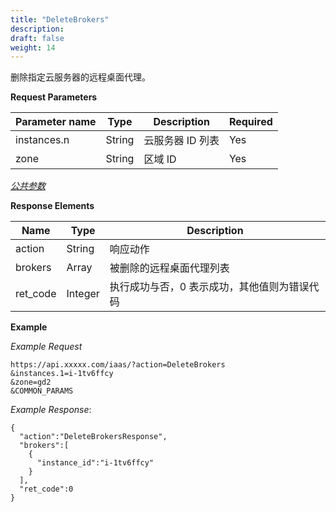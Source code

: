 ```yaml
---
title: "DeleteBrokers"
description: 
draft: false
weight: 14
---
```




删除指定云服务器的远程桌面代理。

**Request Parameters**

| Parameter name | Type | Description | Required |
| --- | --- | --- | --- |
| instances.n | String | 云服务器 ID 列表 | Yes |
| zone | String | 区域 ID | Yes |

[_公共参数_](../../../parameters/)

**Response Elements**

| Name | Type | Description |
| --- | --- | --- |
| action | String | 响应动作 |
| brokers | Array | 被删除的远程桌面代理列表 |
| ret_code | Integer | 执行成功与否，0 表示成功，其他值则为错误代码 |

**Example**

_Example Request_

```
https://api.xxxxx.com/iaas/?action=DeleteBrokers
&instances.1=i-1tv6ffcy
&zone=gd2
&COMMON_PARAMS
```

_Example Response_:

```
{
  "action":"DeleteBrokersResponse",
  "brokers":[
    {
      "instance_id":"i-1tv6ffcy"
    }
  ],
  "ret_code":0
}
```
